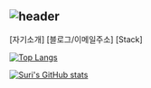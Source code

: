 ![header](https://capsule-render.vercel.app/api?type=wave&color=auto&height=125&section=header&text=LeeKyeongmi&fontSize=50&animation=twinkling)
------

[자기소개]
[블로그/이메일주소]
[Stack]

[![Top Langs](https://github-readme-stats.vercel.app/api/top-langs/?username=Leekyeongmi&layout=compact)](https://github.com/Leekyeongmi/github-readme-stats)

[![Suri's GitHub stats](https://github-readme-stats.vercel.app/api?username=Leekyeongmi&count_private=true&show_icons=true)](https://github.com/Leekyeongmi/github-readme-stats)


